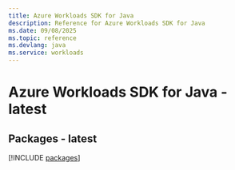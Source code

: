 ```yaml
---
title: Azure Workloads SDK for Java
description: Reference for Azure Workloads SDK for Java
ms.date: 09/08/2025
ms.topic: reference
ms.devlang: java
ms.service: workloads
---
```

# Azure Workloads SDK for Java - latest
## Packages - latest
[!INCLUDE [packages](workloads-index.md)]